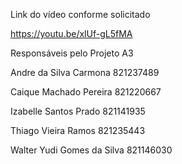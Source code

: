 Link do vídeo conforme solicitado

https://youtu.be/xlUf-gL5fMA

Responsáveis pelo Projeto A3

Andre da Silva Carmona 821237489

Caique Machado Pereira 821220667

Izabelle Santos Prado 821141935

Thiago Vieira Ramos 821235443

Walter Yudi Gomes da Silva 821146030
